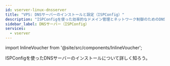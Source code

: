 ```yaml
---
id: vserver-linux-dnsserver
title: "VPS: DNSサーバーのインストールと設定（ISPConfig）"
description: "ISPConfigを使った効率的なドメイン管理とネットワーク制御のためのDNSサーバー設定方法をチェック → 今すぐ詳しく見る"
sidebar_label: DNSサーバー（ISPConfig）
services:
  - vserver
---
```


import InlineVoucher from '@site/src/components/InlineVoucher';

ISPConfigを使ったDNSサーバーのインストールについて詳しく知ろう。

<InlineVoucher />